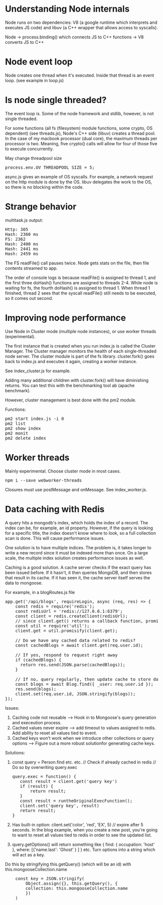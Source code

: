 # Understanding Node internals

Node runs on two dependencies: V8 (a google runtime which interprets and executes JS code) and libuv (a C++ wrapper that allows access to syscalls).

Node -> process.binding() which connects JS to C++ functions -> V8 converts JS to C++

# Node event loop

Node creates one thread when it's executed. Inside that thread is an event loop.
(see example in loop.js)

# Is node single threaded?

The event loop is. Some of the node framework and stdlib, however, is not single threaded.

For some functions (all fs (filesystem) module functions, some crypto, OS dependent) (see threads.js), Node's C++ side (libuv) creates a thread pool. In the case of my macbook processor (dual core), the maximum threads per processor is two. Meaning, five crypto() calls will allow for four of those five to execute concurrently. 

May change threadpool size

<pre>
process.env.UV_THREADPOOL_SIZE = 5;
</pre>

async.js gives an example of OS syscalls. For example, a network request on the http module is done by the OS. libuv delegates the work to the OS, so there is no blocking within the code.

# Strange behavior

multitask.js output:

<pre>
Http: 305
Hash: 2360 ms
FS: 2362
Hash: 2400 ms
Hash: 2441 ms
Hash: 2459 ms
</pre>

The FS readFile() call pauses twice. Node gets stats on the file, then file contents streamed to app. 

The order of console logs is because readFile() is assigned to thread 1, and the first three doHash() functions are assigned to threads 2-4. While node is waiting for fs, the fourth doHash() is assigned to thread 1. When thread 1 finished, thread 2 sees that the syscall readFile() still needs to be executed, so it comes out second.

# Improving node performance

Use Node in Cluster mode (multiple node instances), or use worker threads (experimental). 

The first instance that is created when you run index.js is called the Cluster Manager. The Cluster manager monitors the health of each single-threaded node server. The cluster module is part of the fs library. cluster.fork() goes back to index.js and executes it again, creating a worker instance.

See index_cluster.js for example.

Adding many additional children with cluster.fork() will have diminishing returns. You can test this with the benchmarking tool ab (apache benchmark).

However, cluster management is best done with the pm2 module.

Functions:
<pre>
pm2 start index.js -i 0    
pm2 list   
pm2 show index  
pm2 monit   
pm2 delete index
</pre>

# Worker threads

Mainly experimental. Choose cluster mode in most cases.

<pre>
npm i --save webworker-threads
</pre>

Closures must use postMessage and onMessage. See index_worker.js.

# Data caching with Redis

A query hits a mongodb's index, which holds the index of a record.
The index can be, for example, an id property.
However, if the query is looking for a specific title, the index doesn't know where to look, so a full collection scan is done.
This will cause performance issues.

One solution is to have multiple indices. The problem is, it takes longer to write a new record since it must be indexed more than once. On a large scale, the multiple index solution creates performance issues as well.

Caching is a good solution. A cache server checks if the exact query has been issued before. If it hasn't, it then queries MongoDB, and then stores that result in its cache. If it has seen it, the cache server itself serves the data to mongoose.

For example, in a blogRoutes.js file
<pre>
app.get('/api/blogs', requireLogin, async (req, res) => {
    const redis = require('redis');
    const redisUrl = 'redis://127.0.0.1:6379';
    const client = redis.createClient(redisUrl);
    // since client.get() returns a callback function, promisify it
    const util = require('util');
    client.get = util.promisify(client.get);
    
    // Do we have any cached data related to redis?
    const cachedBlogs = await client.get(req.user.id);

    // If yes, respond to request right away
    if (cachedBlogs) {
      return res.send(JSON.parse(cachedBlogs));
    } 

    // If no, query regularly, then update cache to store data
    const blogs = await Blog.find({ _user: req.user.id });
    res.send(blogs);
    client.set(req.user.id, JSON.stringify(blogs));
});
</pre>

Issues:
1) Caching code not reusable --> Hook in to Mongoose's query generation and execeution process.
2) Cached values never expire --> add timeout to values assigned to redis. Add ability to reset all values tied to event.
3) Cached keys won't work when we introduce other collections or query options --> Figure out a more robust solutionfor generating cache keys.

Solutions:
1) const query = Person.find etc. etc.
   // Check if already cached in redis
   // Do so by overwriting query.exec 
   <pre>
   query.exec = function() {
      const result = client.get('query key')
      if (result) {
          return result; 
      }
      const result = runtheOriginalExecFunction();
      client.set('query key', result)
      return result;
   }
   </pre>

2) Has built-in option: client.set('color', 'red', 'EX', 5) // expire after 5 seconds. 
In the blog example, when you create a new post, you're going to want to reset all values tied to redis in order to see the updated list.

3) query.getOptions() will return something like { find: { occupation: 'host' }, where: [{'name.last': 'Ghost' } ] }  etc.
Turn options into a string which will act as a key.

Do this by stringifying this.getQuery() (which will be an id) with this.mongooseCollection.name
<pre>
    const key = JSON.stringify(
        Object.assign({}, this.getQuery(), {
        collection: this.mongooseCollection.name
        })
    )
</pre>